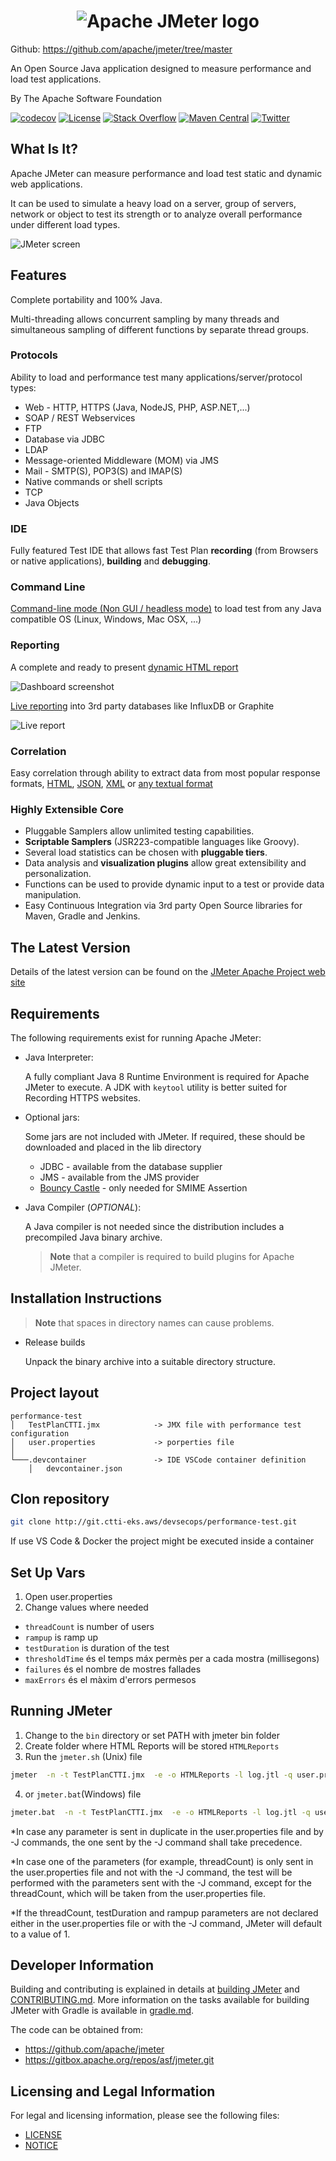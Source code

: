 <h1 align="center"><img src="https://jmeter.apache.org/images/logo.svg" alt="Apache JMeter logo" /></h1>

Github: https://github.com/apache/jmeter/tree/master

An Open Source Java application designed to measure performance and load test applications.

By The Apache Software Foundation

[![codecov](https://codecov.io/gh/apache/jmeter/branch/master/graph/badge.svg)](https://codecov.io/gh/apache/jmeter)
[![License](https://img.shields.io/:license-apache-brightgreen.svg)](https://www.apache.org/licenses/LICENSE-2.0.html)
[![Stack Overflow](https://img.shields.io/:stack%20overflow-jmeter-brightgreen.svg)](https://stackoverflow.com/questions/tagged/jmeter)
[![Maven Central](https://maven-badges.herokuapp.com/maven-central/org.apache.jmeter/ApacheJMeter/badge.svg)](https://maven-badges.herokuapp.com/maven-central/org.apache.jmeter/ApacheJMeter)
[![Twitter](https://img.shields.io/twitter/url/https/github.com/apache/jmeter.svg?style=social)](https://twitter.com/intent/tweet?text=Powerful%20load%20testing%20with%20Apache%20JMeter:&url=https://jmeter.apache.org)

## What Is It?

Apache JMeter can measure performance and load test static and dynamic web applications.

It can be used to simulate a heavy load on a server, group of servers,
network or object to test its strength or to analyze overall performance under different load types.

![JMeter screen](https://raw.githubusercontent.com/apache/jmeter/master/xdocs/images/screenshots/jmeter_screen.png)

## Features

Complete portability and 100% Java.

Multi-threading allows concurrent sampling by many threads and
simultaneous sampling of different functions by separate thread groups.

### Protocols

Ability to load and performance test many applications/server/protocol types:

- Web - HTTP, HTTPS (Java, NodeJS, PHP, ASP.NET,...)
- SOAP / REST Webservices
- FTP
- Database via JDBC
- LDAP
- Message-oriented Middleware (MOM) via JMS
- Mail - SMTP(S), POP3(S) and IMAP(S)
- Native commands or shell scripts
- TCP
- Java Objects

### IDE

Fully featured Test IDE that allows fast Test Plan **recording**
 (from Browsers or native applications), **building** and **debugging**.

### Command Line

[Command-line mode (Non GUI / headless mode)](https://jmeter.apache.org/usermanual/get-started.html#non_gui)
to load test from any Java compatible OS (Linux, Windows, Mac OSX, ...)

### Reporting

A complete and ready to present [dynamic HTML report](https://jmeter.apache.org/usermanual/generating-dashboard.html)

![Dashboard screenshot](https://raw.githubusercontent.com/apache/jmeter/master/xdocs/images/screenshots/dashboard/response_time_percentiles_over_time.png)

[Live reporting](https://jmeter.apache.org/usermanual/realtime-results.html)
into 3rd party databases like InfluxDB or Graphite

![Live report](https://raw.githubusercontent.com/apache/jmeter/master/xdocs/images/screenshots/grafana_dashboard.png)

### Correlation

Easy correlation through ability to extract data from most popular response formats,
[HTML](https://jmeter.apache.org/usermanual/component_reference.html#CSS/JQuery_Extractor),
[JSON](https://jmeter.apache.org/usermanual/component_reference.html#JSON_Extractor),
[XML](https://jmeter.apache.org/usermanual/component_reference.html#XPath_Extractor) or
[any textual format](https://jmeter.apache.org/usermanual/component_reference.html#Regular_Expression_Extractor)

### Highly Extensible Core

- Pluggable Samplers allow unlimited testing capabilities.
- **Scriptable Samplers** (JSR223-compatible languages like Groovy).
- Several load statistics can be chosen with **pluggable tiers**.
- Data analysis and **visualization plugins** allow great extensibility and personalization.
- Functions can be used to provide dynamic input to a test or provide data manipulation.
- Easy Continuous Integration via 3rd party Open Source libraries for Maven, Gradle and Jenkins.

## The Latest Version

Details of the latest version can be found on the
[JMeter Apache Project web site](https://jmeter.apache.org/)

## Requirements

The following requirements exist for running Apache JMeter:

- Java Interpreter:

  A fully compliant Java 8 Runtime Environment is required
  for Apache JMeter to execute. A JDK with `keytool` utility is better suited
  for Recording HTTPS websites.

- Optional jars:

  Some jars are not included with JMeter.
  If required, these should be downloaded and placed in the lib directory
  - JDBC - available from the database supplier
  - JMS - available from the JMS provider
  - [Bouncy Castle](https://www.bouncycastle.org/) -
  only needed for SMIME Assertion

- Java Compiler (*OPTIONAL*):

  A Java compiler is not needed since the distribution includes a
  precompiled Java binary archive.
  > **Note** that a compiler is required to build plugins for Apache JMeter.

## Installation Instructions

> **Note** that spaces in directory names can cause problems.

- Release builds

  Unpack the binary archive into a suitable directory structure.


## Project layout 

```
performance-test
│   TestPlanCTTI.jmx            -> JMX file with performance test configuration
│   user.properties             -> porperties file
│
└───.devcontainer               -> IDE VSCode container definition
    │   devcontainer.json

```

## Clon repository
```bash
git clone http://git.ctti-eks.aws/devsecops/performance-test.git
```
If use VS Code & Docker the project might be executed inside a container

## Set Up Vars

1. Open user.properties 
2. Change values where needed

- `threadCount` is number of users
- `rampup` is ramp up
- `testDuration` is duration of the test
- `thresholdTime` és el temps máx permès per a cada mostra (millisegons)
- `failures` és el nombre de mostres fallades
- `maxErrors` és el màxim d'errors permesos

## Running JMeter

1. Change to the `bin` directory or set PATH with jmeter bin folder
2. Create folder where HTML Reports will be stored  `HTMLReports`
3. Run the `jmeter.sh` (Unix) file
```bash
jmeter  -n -t TestPlanCTTI.jmx  -e -o HTMLReports -l log.jtl -q user.properties -JinfluxdbUrl="http://.../api/v2/write?org=[token]&bucket=[bucketName]" -Jjira_pk="[Jira Proyect Key]" -Jenvironment="[environment]" -JinfluxdbToken="[Token]" -Jbucket="[bucket]" -Jthresold=[max time per sample(ms)] -Jfailures=[nº failed samples] -JmaxErrors=[max nº errors]
```
4. or `jmeter.bat`(Windows) file
```bash
jmeter.bat  -n -t TestPlanCTTI.jmx  -e -o HTMLReports -l log.jtl -q user.properties -JinfluxdbUrl="http://.../api/v2/write?org=[token]&bucket=[bucketName]" -Jjira_pk="[Jira Proyect Key]" -Jenvironment="[environment]" -JinfluxdbToken="[Token]" -Jbucket="[bucket]" -Jthresold=[max time per sample(ms)] -Jfailures=[nº failed samples] -JmaxErrors=[max nº errors]
```

*In case any parameter is sent in duplicate in the user.properties file and by -J commands, the one sent by the -J command shall take precedence.

*In case one of the parameters (for example, threadCount) is only sent in the user.properties file and not with the -J command, the test will be performed with the parameters sent with the -J command, except for the threadCount, which will be taken from the user.properties file.

*If the threadCount, testDuration and rampup parameters are not declared either in the user.properties file or with the -J command, JMeter will default to a value of 1. 

## Developer Information

Building and contributing is explained in details at
[building JMeter](https://jmeter.apache.org/building.html)
and [CONTRIBUTING.md](CONTRIBUTING.md). More information on the tasks available for
building JMeter with Gradle is available in [gradle.md](gradle.md).

The code can be obtained from:

- https://github.com/apache/jmeter
- https://gitbox.apache.org/repos/asf/jmeter.git

## Licensing and Legal Information

For legal and licensing information, please see the following files:

- [LICENSE](LICENSE)
- [NOTICE](NOTICE)



